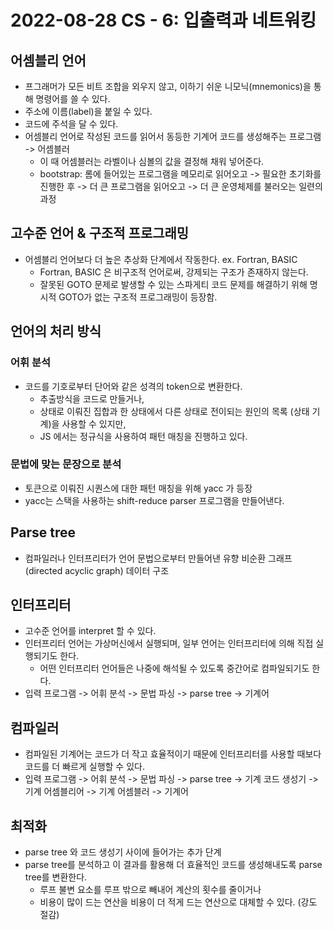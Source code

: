 # 2022-08-28 CS - 6: 입출력과 네트워킹

## 어셈블리 언어
- 프그래머가 모든 비트 조합을 외우지 않고, 이하기 쉬운 니모닉(mnemonics)을 통해 명령어를 쓸 수 있다.
- 주소에 이름(label)을 붙일 수 있다.
- 코드에 주석을 달 수 있다.
- 어셈블리 언어로 작성된 코드를 읽어서 동등한 기계어 코드를 생성해주는 프로그램 -> 어셈블러
  - 이 때 어셈블러는 라벨이나 심볼의 값을 결정해 채워 넣어준다.
  - bootstrap: 롬에 들어있는 프로그램을 메모리로 읽어오고 -> 필요한 초기화를 진행한 후 -> 더 큰 프로그램을 읽어오고 -> 더 큰 운영체제를 불러오는 일련의 과정

## 고수준 언어 & 구조적 프로그래밍
- 어셈블리 언어보다 더 높은 추상화 단계에서 작동한다. ex. Fortran, BASIC
  - Fortran, BASIC 은 비구조적 언어로써, 강제되는 구조가 존재하지 않는다.
  - 잘못된 GOTO 문제로 발생할 수 있는 스파게티 코드 문제를 해결하기 위해 명시적 GOTO가 없는 구조적 프로그래밍이 등장함.

## 언어의 처리 방식

### 어휘 분석
- 코드를 기호로부터 단어와 같은 성격의 token으로 변환한다.
  - 추출방식을 코드로 만들거나,
  - 상태로 이뤄진 집합과 한 상태에서 다른 상태로 전이되는 원인의 목록 (상태 기계)을 사용할 수 있지만,
  - JS 에서는 정규식을 사용하여 패턴 매칭을 진행하고 있다.

### 문법에 맞는 문장으로 분석
- 토큰으로 이뤄진 시퀀스에 대한 패턴 매칭을 위해 yacc 가 등장
- yacc는 스택을 사용하는 shift-reduce parser 프로그램을 만들어낸다.

## Parse tree
- 컴파일러나 인터프리터가 언어 문법으로부터 만들어낸 유향 비순환 그래프 (directed acyclic graph) 데이터 구조

## 인터프리터
- 고수준 언어를 interpret 할 수 있다.
- 인터프리터 언어는 가상머신에서 실행되며, 일부 언어는 인터프리터에 의해 직접 실행되기도 한다.
  - 어떤 인터프리터 언어들은 나중에 해석될 수 있도록 중간어로 컴파일되기도 한다.
- 입력 프로그램 -> 어휘 분석 -> 문법 파싱 -> parse tree -> 기계어

## 컴파일러
- 컴파일된 기계어는 코드가 더 작고 효율적이기 때문에 인터프리터를 사용할 때보다 코드를 더 빠르게 실행할 수 있다.
- 입력 프로그램 -> 어휘 분석 -> 문법 파싱 -> parse tree -> 기계 코드 생성기 -> 기계 어셈블리어 -> 기계 어셈블러 -> 기계어

## 최적화
- parse tree 와 코드 생성기 사이에 들어가는 추가 단계
- parse tree를 분석하고 이 결과를 활용해 더 효율적인 코드를 생성해내도록 parse tree를 변환한다.
  - 루프 불변 요소를 루프 밖으로 빼내어 계산의 횟수를 줄이거나
  - 비용이 많이 드는 연산을 비용이 더 적게 드는 연산으로 대체할 수 있다. (강도 절감)
